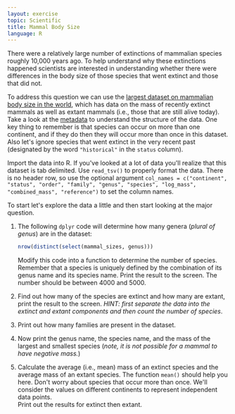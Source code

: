 ```yaml
---
layout: exercise
topic: Scientific
title: Mammal Body Size
language: R
---
```


There were a relatively large number of extinctions of mammalian species
roughly 10,000 years ago. To help understand why these extinctions
happened scientists are interested in understanding whether there were
differences in the body size of those species that went extinct and
those that did not.

To address this question we can use the
[largest dataset on mammalian body size in the world](https://esapubs.org/archive/ecol/E084/094/#data),
which has data on the mass of recently extinct mammals as well as extant mammals
(i.e., those that are still alive today). Take a look at the
[metadata](https://esapubs.org/archive/ecol/E084/094/metadata.htm) to
understand the structure of the data. One key thing to remember is that species
can occur on more than one continent, and if they do then they will occur more
than once in this dataset. Also let's ignore species that went extinct in the
very recent past (designated by the word `"historical"` in the `status`
column).

Import the data into R. If you've looked at a lot of data you'll realize
that this dataset is tab delimited. Use `read_tsv()` to properly format the data.
There is no header row, so use the optional argument
`col_names = c("continent", "status", "order", "family", "genus", "species", "log_mass", "combined_mass", "reference")`
to set the column names.

To start let's explore the data a little and then start looking at the major question.

1. The following `dplyr` code will determine how many genera (*plural of genus*) are
   in the dataset:

   ```r
   nrow(distinct(select(mammal_sizes, genus)))
   ```
   Modify this code into a function to determine the number of species. 
   Remember that a species is uniquely defined by the combination of its 
   genus name and its species name. Print the result to the screen. The number 
   should be between 4000 and 5000.
2. Find out how many of the species are extinct and how many are extant, print
   the result to the screen. *HINT: first separate the data into the extinct and
   extant components and then count the number of species*.
3. Print out how many families are present in the dataset.
4. Now print the genus name, the species name, and the mass of the largest and
   smallest species (*note, it is not possible for a mammal to have negative mass.*)
5. Calculate the average (i.e., mean) mass of an extinct species and the 
   average  mass of an extant species. The function `mean()` should help you here. 
   Don't worry about species that occur more than once. We'll consider 
   the values on different continents to represent independent data points.    
   Print out the results for extinct then extant.
